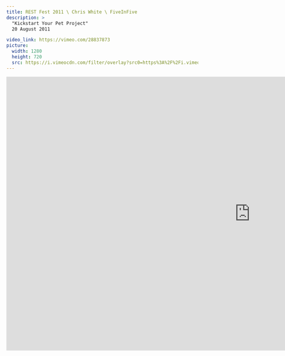 ```yaml
---
title: REST Fest 2011 \ Chris White \ FiveInFive
description: >
  "Kickstart Your Pet Project"
  20 August 2011

video_link: https://vimeo.com/28837873
picture:
  width: 1280
  height: 720
  src: https://i.vimeocdn.com/filter/overlay?src0=https%3A%2F%2Fi.vimeocdn.com%2Fvideo%2F192705042_1280x720.jpg&src1=http%3A%2F%2Ff.vimeocdn.com%2Fp%2Fimages%2Fcrawler_play.png
---
```

<iframe src="https://player.vimeo.com/video/28837873?title=0&byline=0&portrait=0&badge=0&autopause=0&player_id=0" width="1280" height="720" frameborder="0" title="REST Fest 2011 \ Chris White \ FiveInFive" webkitallowfullscreen mozallowfullscreen allowfullscreen></iframe>